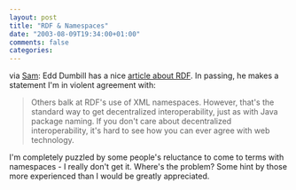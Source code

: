 ```yaml
---
layout: post
title: "RDF & Namespaces"
date: "2003-08-09T19:34:00+01:00"
comments: false
categories: 
---
```


<p>via <a href="http://www.intertwingly.net/blog/1553.html">Sam</a>:  Edd Dumbill has a nice <a href="http://usefulinc.com/edd/blog/2003/8/8#13:13">article  about RDF</a>. In passing, he makes a statement I'm in violent agreement with:</p>
<blockquote>
Others balk at RDF's use of XML namespaces. However, that's the standard way to get decentralized interoperability, just as with Java package naming. If you don't care about decentralized interoperability, it's hard to see how you can ever agree with web technology.
</blockquote>
<p>I'm completely puzzled by some people's reluctance to come to terms with namespaces - I really don't get it. Where's the problem? Some hint by those more experienced than I would be greatly appreciated.</p>

